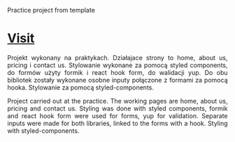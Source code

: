 Practice project from template

<h1 aliign="center"><a href="https://646808a8af410b2c9f767d38--stellar-unicorn-2cc827.netlify.app">Visit</a></h1>
<p align="justify">Projekt wykonany na praktykach. Działajace strony to home, about us, pricing i contact us. Stylowanie wykonane za pomocą styled components, do formów użyty formik i react hook form, do walidacji yup. Do obu bibliotek zostały wykonane osobne inputy połączone z formami za pomocą hooka. Stylowanie za pomocą styled-components.</p>

<p align="justify">Project carried out at the practice. The working pages are home, about us, pricing and contact us. Styling was done with styled components, formik and react hook form were used for forms, yup for validation. Separate inputs were made for both libraries, linked to the forms with a hook. Styling with styled-components.</p>

